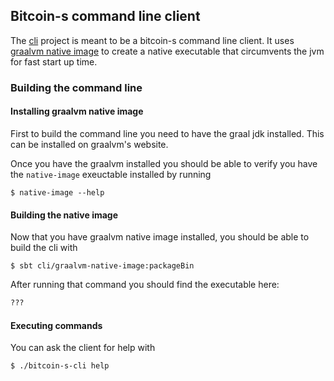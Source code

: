 ## Bitcoin-s command line client

The [cli](../../app/cli/) project is meant to be a bitcoin-s command line client. It uses [graalvm native image]() to
create a native executable that circumvents the jvm for fast start up time.

### Building the command line

#### Installing graalvm native image
First to build the command line you need to have the graal jdk installed. This can be installed on graalvm's website.

Once you have the graalvm installed you should be able to verify you have the `native-image` exeuctable installed by running

```bashrc
$ native-image --help
```

#### Building the native image

Now that you have graalvm native image installed, you should be able to build the cli with

```bashrc
$ sbt cli/graalvm-native-image:packageBin
```

After running that command you should find the executable here:

```bash
???
```

#### Executing commands
You can ask the client for help with

```bash
$ ./bitcoin-s-cli help
```